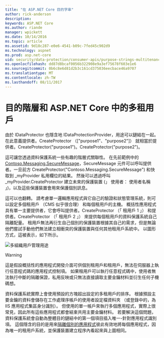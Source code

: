 ```yaml
---
title: "在 ASP.NET Core 目的字串"
author: rick-anderson
description: 
keywords: ASP.NET Core
ms.author: riande
manager: wpickett
ms.date: 10/14/2016
ms.topic: article
ms.assetid: 9d18c287-e0e6-4541-b09c-7fed45c902d9
ms.technology: aspnet
ms.prod: asp.net-core
uid: security/data-protection/consumer-apis/purpose-strings-multitenancy
ms.openlocfilehash: dd87d8bcaf0056b322908e9a3ef75678f603e1e6
ms.sourcegitcommit: 0b6c8e6d81d2b3c161cd375036eecbace46a9707
ms.translationtype: MT
ms.contentlocale: zh-TW
ms.lasthandoff: 08/11/2017
---
```

# <a name="purpose-hierarchy-and-multi-tenancy-in-aspnet-core"></a>目的階層和 ASP.NET Core 中的多租用戶

由於 IDataProtector 也隱含地 IDataProtectionProvider，用途可以鏈結在一起。 在此意義提供者。CreateProtector （["purpose1"、"purpose2"]） 就相當於提供者。CreateProtector("purpose1")。CreateProtector("purpose2")。

這可讓您透過資料保護系統一些有趣的階層式關聯性。 在先前範例中的[Contoso.Messaging.SecureMessage](purpose-strings.md#data-protection-contoso-purpose)，SecureMessage 元件可以呼叫提供者。一旦前方 CreateProtector("Contoso.Messaging.SecureMessage") 和快取到 _myProvider 私用欄位的結果。 然後可以透過呼叫 _myProvider.CreateProtector 建立未來的保護裝置 (」 使用者： 使用者名稱 」)，以及這些保護裝置會用來保護個別訊息。

這可以也翻轉。 請考慮單一邏輯應用程式與它自己的驗證和狀態管理系統，則可以設定多個租用戶 （CMS 似乎很合理） 和每個租用戶的主機。 概括性應用程式具有單一主要提供者，它會呼叫提供者。CreateProtector （「 租用戶 1 」） 和提供者。CreateProtector （「 租用戶 2 」） 來提供每個租用戶的資料保護系統自己隔離配量。 租用戶無法再衍生自己個別的保護裝置根據其自己的需求，但是無論他們嘗試手動他們無法建立相衝突的保護裝置與任何其他租用戶系統中。 以圖形方式，這被表示，如下所示。

![多組織用戶管理用途](purpose-strings-multitenancy/_static/purposes-multi-tenancy.png)

>[!WARNING]
> 這是假設概括性的應用程式開發介面可供個別租用戶和租用戶，無法在伺服器上執行任意程式碼的應用程式控制項。 如果租用戶可以執行任意程式碼中，使用者無法執行中斷的隔離保證，私用反映或只無法直接讀取主要金鑰材料並衍生任何子機碼想。

資料保護系統實際上會使用預設的方塊超出設定的多租用戶的排序。 根據預設主要金鑰的資料會儲存在工作處理序帳戶的使用者設定檔資料夾 （或登錄中的，為 IIS 應用程式集區身分識別）。 但使用的單一帳戶來執行多個應用程式，實際上很常見，因此所有這些應用程式都會結束共用主要金鑰材料。 若要解決這個問題，資料保護系統會自動為整體目的鏈結中的第一個項目插入唯一-針對應用程式識別項。 這個隱含的目的是用來[隔離個別的應用程式](../configuration/overview.md#data-protection-configuration-per-app-isolation)彼此有效地將每個應用程式，因為唯一的租用戶系統，並保護裝置建立程序內看起來與上圖相同。
